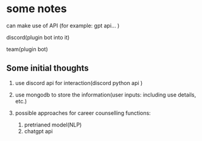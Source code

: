 # some notes

can make use of API (for example: gpt api... )

discord(plugin bot into it)

team(plugin bot)

## Some initial thoughts

1. use discord api for interaction(discord python api )

2. use mongodb to store the information(user inputs: including use details, etc.)

3. possible approaches for career counselling functions:
   1. pretrianed model(NLP)
   2. chatgpt api

